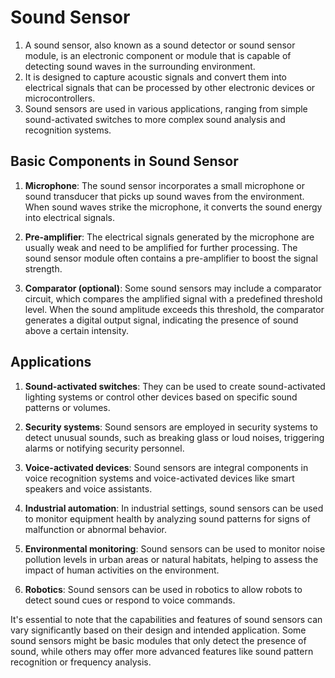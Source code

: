 # Sound Sensor
1. A sound sensor, also known as a sound detector or sound sensor module, is an electronic component or module that is capable of detecting sound waves in the surrounding environment. 
2. It is designed to capture acoustic signals and convert them into electrical signals that can be processed by other electronic devices or microcontrollers. 
3. Sound sensors are used in various applications, ranging from simple sound-activated switches to more complex sound analysis and recognition systems. 

## Basic Components in Sound Sensor
1. **Microphone**: The sound sensor incorporates a small microphone or sound transducer that picks up sound waves from the environment. When sound waves strike the microphone, it converts the sound energy into electrical signals.

2. **Pre-amplifier**: The electrical signals generated by the microphone are usually weak and need to be amplified for further processing. The sound sensor module often contains a pre-amplifier to boost the signal strength.

3. **Comparator (optional)**: Some sound sensors may include a comparator circuit, which compares the amplified signal with a predefined threshold level. When the sound amplitude exceeds this threshold, the comparator generates a digital output signal, indicating the presence of sound above a certain intensity.

## Applications
1. **Sound-activated switches**: They can be used to create sound-activated lighting systems or control other devices based on specific sound patterns or volumes.

2. **Security systems**: Sound sensors are employed in security systems to detect unusual sounds, such as breaking glass or loud noises, triggering alarms or notifying security personnel.

3. **Voice-activated devices**: Sound sensors are integral components in voice recognition systems and voice-activated devices like smart speakers and voice assistants.

4. **Industrial automation**: In industrial settings, sound sensors can be used to monitor equipment health by analyzing sound patterns for signs of malfunction or abnormal behavior.

5. **Environmental monitoring**: Sound sensors can be used to monitor noise pollution levels in urban areas or natural habitats, helping to assess the impact of human activities on the environment.

6. **Robotics**: Sound sensors can be used in robotics to allow robots to detect sound cues or respond to voice commands.

It's essential to note that the capabilities and features of sound sensors can vary significantly based on their design and intended application. Some sound sensors might be basic modules that only detect the presence of sound, while others may offer more advanced features like sound pattern recognition or frequency analysis.